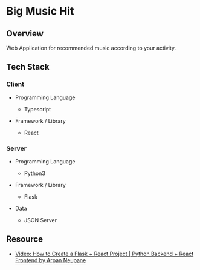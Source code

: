 # Big Music Hit

## Overview

Web Application for recommended music according to your activity.

## Tech Stack

### Client

- Programming Language
  - Typescript
  
- Framework / Library
  - React

### Server

- Programming Language
  - Python3
  
- Framework / Library
  - Flask
  
- Data
  - JSON Server

## Resource

- [Video: How to Create a Flask + React Project | Python Backend + React Frontend by Arpan Neupane](https://www.youtube.com/watch?v=7LNl2JlZKHA)
